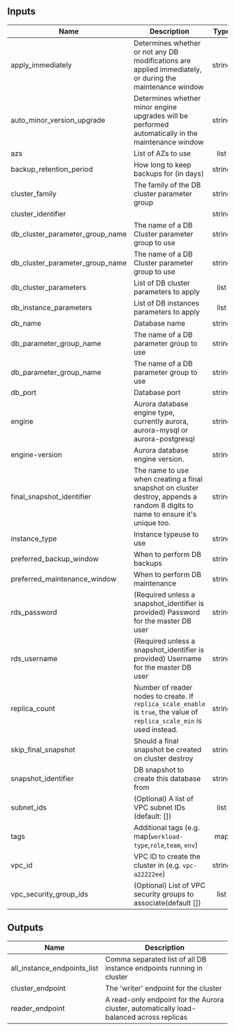 
## Inputs

| Name | Description | Type | Default | Required |
|------|-------------|:----:|:-----:|:-----:|
| apply_immediately | Determines whether or not any DB modifications are applied immediately, or during the maintenance window | string | `false` | no |
| auto_minor_version_upgrade | Determines whether minor engine upgrades will be performed automatically in the maintenance window | string | `true` | no |
| azs | List of AZs to use | list | - | yes |
| backup_retention_period | How long to keep backups for (in days) | string | `7` | no |
| cluster_family | The family of the DB cluster parameter group | string | `aurora5.7` | no |
| cluster_identifier |  | string | - | yes |
| db_cluster_parameter_group_name | The name of a DB Cluster parameter group to use | string | `default.aurora5.6` | no |
| db_cluster_parameter_group_name | The name of a DB Cluster parameter group to use | string | `default.aurora5.6` | no |
| db_cluster_parameters | List of DB cluster parameters to apply | list | `<list>` | no |
| db_instance_parameters | List of DB instances parameters to apply | list | `<list>` | no |
| db_name | Database name | string | `dba_ops` | no |
| db_parameter_group_name | The name of a DB parameter group to use | string | `default.aurora5.6` | no |
| db_parameter_group_name | The name of a DB parameter group to use | string | `default.aurora5.6` | no |
| db_port | Database port | string | `3306` | no |
| engine | Aurora database engine type, currently aurora, aurora-mysql or aurora-postgresql | string | `aurora` | no |
| engine-version | Aurora database engine version. | string | `5.7.12a` | no |
| final_snapshot_identifier | The name to use when creating a final snapshot on cluster destroy, appends a random 8 digits to name to ensure it's unique too. | string | `` | no |
| instance_type | Instance typeuse to use | string | `db.t2.medium` | no |
| preferred_backup_window | When to perform DB backups | string | `02:00-03:00` | no |
| preferred_maintenance_window | When to perform DB maintenance | string | `sun:05:00-sun:06:00` | no |
| rds_password | (Required unless a snapshot_identifier is provided) Password for the master DB user | string | - | yes |
| rds_username | (Required unless a snapshot_identifier is provided) Username for the master DB user | string | - | yes |
| replica_count | Number of reader nodes to create.  If `replica_scale_enable` is `true`, the value of `replica_scale_min` is used instead. | string | `0` | no |
| skip_final_snapshot | Should a final snapshot be created on cluster destroy | string | `false` | no |
| snapshot_identifier | DB snapshot to create this database from | string | `` | no |
| subnet_ids | (Optional) A list of VPC subnet IDs (default: []) | list | - | yes |
| tags | Additional tags (e.g. map(`workload-type`,`role`,`team`, `env`) | map | `<map>` | no |
| vpc_id | VPC ID to create the cluster in (e.g. `vpc-a22222ee`) | string | - | yes |
| vpc_security_group_ids | (Optional) List of VPC security groups to associate(default []) | list | - | yes |

## Outputs

| Name | Description |
|------|-------------|
| all_instance_endpoints_list | Comma separated list of all DB instance endpoints running in cluster |
| cluster_endpoint | The 'writer' endpoint for the cluster |
| reader_endpoint | A read-only endpoint for the Aurora cluster, automatically load-balanced across replicas |


